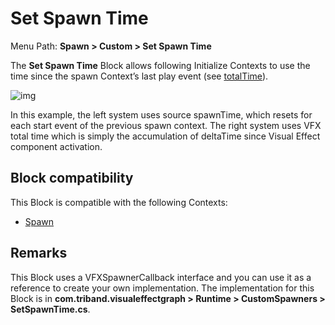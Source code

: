 # Set Spawn Time

Menu Path: **Spawn > Custom > Set Spawn Time**

The **Set Spawn Time** Block allows following Initialize Contexts to use the time since the spawn Context’s last play event (see [totalTime](https://docs.unity3d.com/2019.3/Documentation/ScriptReference/VFX.VFXSpawnerState-totalTime.html)).

![img](Images/Block-SetSpawnTimeExample.gif)

In this example, the left system uses source spawnTime, which resets for each start event of the previous spawn context. The right system uses VFX total time which is simply the accumulation of deltaTime since Visual Effect component activation.

## Block compatibility

This Block is compatible with the following Contexts:

- [Spawn](Context-Spawn.md)

## Remarks

This Block uses a VFXSpawnerCallback interface and you can use it as a reference to create your own implementation. The implementation for this Block is in **com.triband.visualeffectgraph > Runtime > CustomSpawners > SetSpawnTime.cs**.

